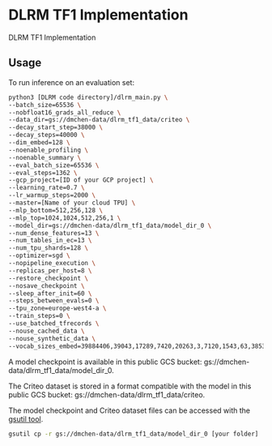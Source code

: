 # DLRM TF1 Implementation

DLRM TF1 Implementation

## Usage

To run inference on an evaluation set:

```sh
python3 [DLRM code directory]/dlrm_main.py \
--batch_size=65536 \
--nobfloat16_grads_all_reduce \
--data_dir=gs://dmchen-data/dlrm_tf1_data/criteo \
--decay_start_step=38000 \
--decay_steps=40000 \
--dim_embed=128 \
--noenable_profiling \
--noenable_summary \
--eval_batch_size=65536 \
--eval_steps=1362 \
--gcp_project=[ID of your GCP project] \
--learning_rate=0.7 \
--lr_warmup_steps=2000 \
--master=[Name of your cloud TPU] \
--mlp_bottom=512,256,128 \
--mlp_top=1024,1024,512,256,1 \
--model_dir=gs://dmchen-data/dlrm_tf1_data/model_dir_0 \
--num_dense_features=13 \
--num_tables_in_ec=13 \
--num_tpu_shards=128 \
--optimizer=sgd \
--nopipeline_execution \
--replicas_per_host=8 \
--restore_checkpoint \
--nosave_checkpoint \
--sleep_after_init=60 \
--steps_between_evals=0 \
--tpu_zone=europe-west4-a \
--train_steps=0 \
--use_batched_tfrecords \
--nouse_cached_data \
--nouse_synthetic_data \
--vocab_sizes_embed=39884406,39043,17289,7420,20263,3,7120,1543,63,38532951,2953546,403346,10,2208,11938,155,4,976,14,39979771,25641295,39664984,585935,12972,108,36
```

A model checkpoint is available in this public GCS bucket:
gs://dmchen-data/dlrm_tf1_data/model_dir_0.

The Criteo dataset is stored in a format compatible with the model in this
public GCS bucket:
gs://dmchen-data/dlrm_tf1_data/criteo.

The model checkpoint and Criteo dataset files can be accessed with the
[gsutil tool](https://cloud.google.com/storage/docs/gsutil).

```sh
gsutil cp -r gs://dmchen-data/dlrm_tf1_data/model_dir_0 [your folder]
```
